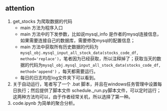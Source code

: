 ## attention
1. get_stocks 为爬取数据的代码
	- main 方法为程序入口
	- main 方法中的下发参数，比如说mysql_info 是作者的mysql连接信息，如果需要连接自己的数据库，需要修改mysql的配置信息；
	- main 方法中获取所有历史数据的代码为 ```mysql_obj.mysql_input_all_stock_data(stocks_code_df, method='replace')```，笔者因为已经获取，所以注释掉了；获取当天的数据的代码为```mysql_obj.mysql_input_all_stock_data(stocks_code_df, method='append')``` ，每天都需要运行。
	- 每日的日志均在log文件夹下可以看到。
2. 关于自动运行，笔者写了一个 .bat 脚本，并且在windows任务管理中设置每日执行；然后提供了脚本文件 schedule._run.py脚本文件，可以定时运行；这两种方法均可以，由于作者经常关机，所以选择了第一种。
3. code.ipynb 为简单的聚合分析。